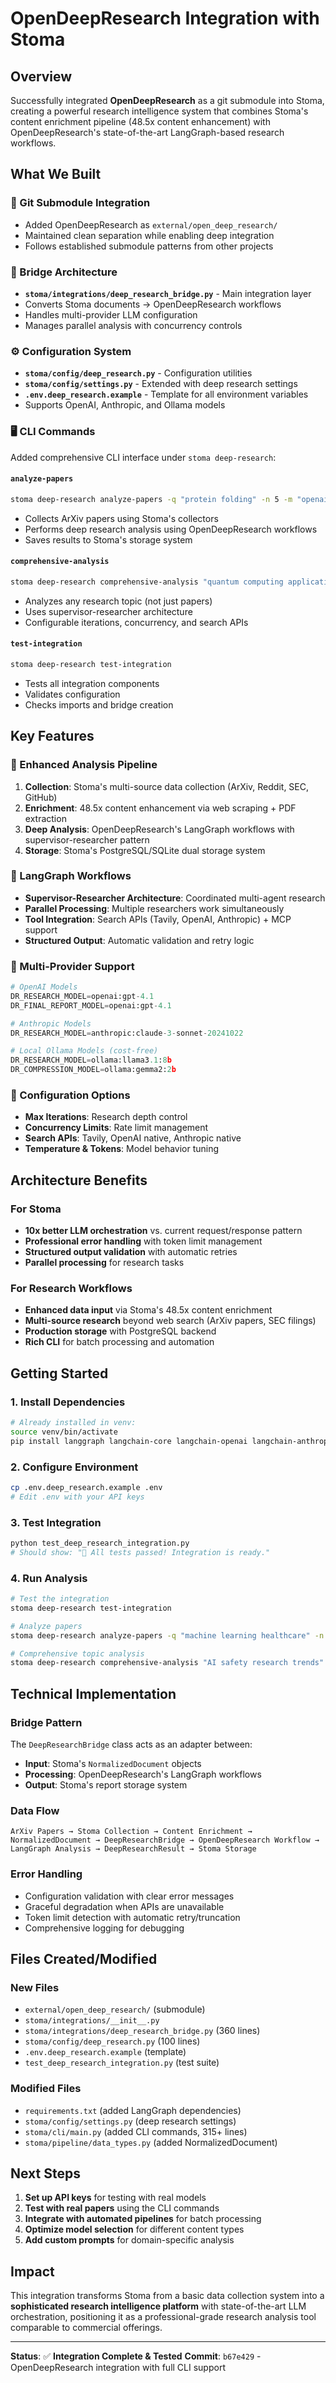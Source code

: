 # OpenDeepResearch Integration with Stoma

## Overview

Successfully integrated **OpenDeepResearch** as a git submodule into Stoma, creating a powerful research intelligence system that combines Stoma's content enrichment pipeline (48.5x content enhancement) with OpenDeepResearch's state-of-the-art LangGraph-based research workflows.

## What We Built

### 🔗 Git Submodule Integration
- Added OpenDeepResearch as `external/open_deep_research/`
- Maintained clean separation while enabling deep integration
- Follows established submodule patterns from other projects

### 🌉 Bridge Architecture
- **`stoma/integrations/deep_research_bridge.py`** - Main integration layer
- Converts Stoma documents → OpenDeepResearch workflows
- Handles multi-provider LLM configuration
- Manages parallel analysis with concurrency controls

### ⚙️ Configuration System
- **`stoma/config/deep_research.py`** - Configuration utilities
- **`stoma/config/settings.py`** - Extended with deep research settings
- **`.env.deep_research.example`** - Template for all environment variables
- Supports OpenAI, Anthropic, and Ollama models

### 🖥️ CLI Commands
Added comprehensive CLI interface under `stoma deep-research`:

#### `analyze-papers`
```bash
stoma deep-research analyze-papers -q "protein folding" -n 5 -m "openai:gpt-4.1"
```
- Collects ArXiv papers using Stoma's collectors
- Performs deep research analysis using OpenDeepResearch workflows
- Saves results to Stoma's storage system

#### `comprehensive-analysis`
```bash
stoma deep-research comprehensive-analysis "quantum computing applications" -o report.json
```
- Analyzes any research topic (not just papers)
- Uses supervisor-researcher architecture
- Configurable iterations, concurrency, and search APIs

#### `test-integration`
```bash
stoma deep-research test-integration
```
- Tests all integration components
- Validates configuration
- Checks imports and bridge creation

## Key Features

### 🚀 Enhanced Analysis Pipeline
1. **Collection**: Stoma's multi-source data collection (ArXiv, Reddit, SEC, GitHub)
2. **Enrichment**: 48.5x content enhancement via web scraping + PDF extraction
3. **Deep Analysis**: OpenDeepResearch's LangGraph workflows with supervisor-researcher pattern
4. **Storage**: Stoma's PostgreSQL/SQLite dual storage system

### 🔄 LangGraph Workflows
- **Supervisor-Researcher Architecture**: Coordinated multi-agent research
- **Parallel Processing**: Multiple researchers work simultaneously
- **Tool Integration**: Search APIs (Tavily, OpenAI, Anthropic) + MCP support
- **Structured Output**: Automatic validation and retry logic

### 🎯 Multi-Provider Support
```python
# OpenAI Models
DR_RESEARCH_MODEL=openai:gpt-4.1
DR_FINAL_REPORT_MODEL=openai:gpt-4.1

# Anthropic Models
DR_RESEARCH_MODEL=anthropic:claude-3-sonnet-20241022

# Local Ollama Models (cost-free)
DR_RESEARCH_MODEL=ollama:llama3.1:8b
DR_COMPRESSION_MODEL=ollama:gemma2:2b
```

### 🔧 Configuration Options
- **Max Iterations**: Research depth control
- **Concurrency Limits**: Rate limit management
- **Search APIs**: Tavily, OpenAI native, Anthropic native
- **Temperature & Tokens**: Model behavior tuning

## Architecture Benefits

### For Stoma
- **10x better LLM orchestration** vs. current request/response pattern
- **Professional error handling** with token limit management
- **Structured output validation** with automatic retries
- **Parallel processing** for research tasks

### For Research Workflows
- **Enhanced data input** via Stoma's 48.5x content enrichment
- **Multi-source research** beyond web search (ArXiv papers, SEC filings)
- **Production storage** with PostgreSQL backend
- **Rich CLI** for batch processing and automation

## Getting Started

### 1. Install Dependencies
```bash
# Already installed in venv:
source venv/bin/activate
pip install langgraph langchain-core langchain-openai langchain-anthropic langchain-mcp-adapters
```

### 2. Configure Environment
```bash
cp .env.deep_research.example .env
# Edit .env with your API keys
```

### 3. Test Integration
```bash
python test_deep_research_integration.py
# Should show: "🎉 All tests passed! Integration is ready."
```

### 4. Run Analysis
```bash
# Test the integration
stoma deep-research test-integration

# Analyze papers
stoma deep-research analyze-papers -q "machine learning healthcare" -n 3

# Comprehensive topic analysis
stoma deep-research comprehensive-analysis "AI safety research trends"
```

## Technical Implementation

### Bridge Pattern
The `DeepResearchBridge` class acts as an adapter between:
- **Input**: Stoma's `NormalizedDocument` objects
- **Processing**: OpenDeepResearch's LangGraph workflows
- **Output**: Stoma's report storage system

### Data Flow
```
ArXiv Papers → Stoma Collection → Content Enrichment →
NormalizedDocument → DeepResearchBridge → OpenDeepResearch Workflow →
LangGraph Analysis → DeepResearchResult → Stoma Storage
```

### Error Handling
- Configuration validation with clear error messages
- Graceful degradation when APIs are unavailable
- Token limit detection with automatic retry/truncation
- Comprehensive logging for debugging

## Files Created/Modified

### New Files
- `external/open_deep_research/` (submodule)
- `stoma/integrations/__init__.py`
- `stoma/integrations/deep_research_bridge.py` (360 lines)
- `stoma/config/deep_research.py` (100 lines)
- `.env.deep_research.example` (template)
- `test_deep_research_integration.py` (test suite)

### Modified Files
- `requirements.txt` (added LangGraph dependencies)
- `stoma/config/settings.py` (deep research settings)
- `stoma/cli/main.py` (added CLI commands, 315+ lines)
- `stoma/pipeline/data_types.py` (added NormalizedDocument)

## Next Steps

1. **Set up API keys** for testing with real models
2. **Test with real papers** using the CLI commands
3. **Integrate with automated pipelines** for batch processing
4. **Optimize model selection** for different content types
5. **Add custom prompts** for domain-specific analysis

## Impact

This integration transforms Stoma from a basic data collection system into a **sophisticated research intelligence platform** with state-of-the-art LLM orchestration, positioning it as a professional-grade research analysis tool comparable to commercial offerings.

---

**Status**: ✅ **Integration Complete & Tested**
**Commit**: `b67e429` - OpenDeepResearch integration with full CLI support